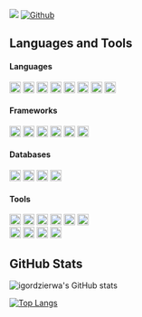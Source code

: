 ![](https://visitor-badge.laobi.icu/badge?page_id=igordzierwa)
[![Github](https://img.shields.io/github/followers/igordzierwa?label=Follow&style=social)](https://github.com/CharalambosIoannou)


## Languages and Tools
#### Languages
<div>
  <img height=20 src="https://img.shields.io/badge/python-3670A0?style=for-the-badge&logo=python&logoColor=ffdd54"/>
  <img height=20 src="https://img.shields.io/badge/java-%23ED8B00.svg?style=for-the-badge&logo=java&logoColor=white" />
  <img height=20 src="https://img.shields.io/badge/javascript-%23323330.svg?style=for-the-badge&logo=javascript&logoColor=%23F7DF1E" />
  <img height=20 src="https://img.shields.io/badge/typescript-%23007ACC.svg?style=for-the-badge&logo=typescript&logoColor=white" />
  <img height=20 src="https://img.shields.io/badge/r-%23276DC3.svg?style=for-the-badge&logo=r&logoColor=white" />
  <img height=20 src="https://img.shields.io/badge/c-%2300599C.svg?style=for-the-badge&logo=c&logoColor=white" />
  <img height=20 src="https://img.shields.io/badge/c++-%2300599C.svg?style=for-the-badge&logo=c%2B%2B&logoColor=white" />
  <img height=20 src="https://img.shields.io/badge/-GraphQL-E10098?style=for-the-badge&logo=graphql&logoColor=white" />
</div>

#### Frameworks
<div>
  <img height=20 src="https://img.shields.io/badge/django-%23092E20.svg?style=for-the-badge&logo=django&logoColor=white" />
  <img height=20 src="https://img.shields.io/badge/DJANGO-REST-ff1709?style=for-the-badge&logo=django&logoColor=white&color=ff1709&labelColor=gra" />
  <img height=20 src="https://img.shields.io/badge/spring-%236DB33F.svg?style=for-the-badge&logo=spring&logoColor=white" />
  <img height=20 src="https://img.shields.io/badge/react-%2320232a.svg?style=for-the-badge&logo=react&logoColor=%2361DAFB" />
  <img height=20 src="https://img.shields.io/badge/vuejs-%2335495e.svg?style=for-the-badge&logo=vuedotjs&logoColor=%234FC08D" />
  <img height=20 src="https://img.shields.io/badge/-cypress-%23E5E5E5?style=for-the-badge&logo=cypress&logoColor=058a5e" />
</div>

#### Databases
<div>
  <img height=20 src="https://img.shields.io/badge/postgres-%23316192.svg?style=for-the-badge&logo=postgresql&logoColor=white" />
  <img height=20 src="https://img.shields.io/badge/mysql-%2300f.svg?style=for-the-badge&logo=mysql&logoColor=white" />
  <img height=20 src="https://img.shields.io/badge/MongoDB-%234ea94b.svg?style=for-the-badge&logo=mongodb&logoColor=white" />
  <img height=20 src="https://img.shields.io/badge/sqlite-%2307405e.svg?style=for-the-badge&logo=sqlite&logoColor=white" />
</div>

#### Tools
<div>
  <img height=20 src="https://img.shields.io/badge/git-%23F05033.svg?style=for-the-badge&logo=git&logoColor=white" />
  <img height=20 src="https://img.shields.io/badge/AWS-%23FF9900.svg?style=for-the-badge&logo=amazon-aws&logoColor=white" />
  <img height=20 src="https://img.shields.io/badge/docker-%230db7ed.svg?style=for-the-badge&logo=docker&logoColor=white" />
  <img height=20 src="https://img.shields.io/badge/kubernetes-%23326ce5.svg?style=for-the-badge&logo=kubernetes&logoColor=white" />
  <img height=20 src="https://img.shields.io/badge/circle%20ci-%23161616.svg?style=for-the-badge&logo=circleci&logoColor=white" />
  <img height=20 src="https://img.shields.io/badge/github%20actions-%232671E5.svg?style=for-the-badge&logo=githubactions&logoColor=white" />
</div>

<div>
  <img height=20 src="https://img.shields.io/badge/azure-%230072C6.svg?style=for-the-badge&logo=microsoftazure&logoColor=white" />
  <img height=20 src="https://img.shields.io/badge/jira-%230A0FFF.svg?style=for-the-badge&logo=jira&logoColor=white" />
  <img height=20 src="https://img.shields.io/badge/confluence-%23172BF4.svg?style=for-the-badge&logo=confluence&logoColor=white" />
  <img height=20 src="https://img.shields.io/badge/Trello-%23026AA7.svg?style=for-the-badge&logo=Trello&logoColor=white" />
</div>

## GitHub Stats
![igordzierwa's GitHub stats](https://github-readme-stats.vercel.app/api?username=igordzierwa&count_private=true&show_icons=true&theme=github_dark&hide=prs,issues,contribs,stars)

[![Top Langs](https://github-readme-stats.vercel.app/api/top-langs/?username=igordzierwa&langs_count=8&theme=github_dark)](https://github.com/anuraghazra/github-readme-stats)
